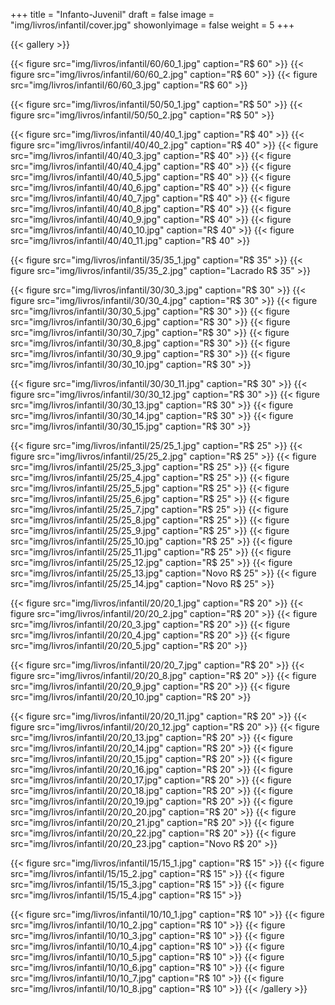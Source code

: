 +++
title = "Infanto-Juvenil"
draft = false
image = "img/livros/infantil/cover.jpg"
showonlyimage = false
weight = 5
+++
<!--more-->


{{< gallery >}}

{{< figure src="img/livros/infantil/60/60_1.jpg" caption="R$ 60" >}}
{{< figure src="img/livros/infantil/60/60_2.jpg" caption="R$ 60" >}}
{{< figure src="img/livros/infantil/60/60_3.jpg" caption="R$ 60" >}}

{{< figure src="img/livros/infantil/50/50_1.jpg" caption="R$ 50" >}}
{{< figure src="img/livros/infantil/50/50_2.jpg" caption="R$ 50" >}}

{{< figure src="img/livros/infantil/40/40_1.jpg" caption="R$ 40" >}}
{{< figure src="img/livros/infantil/40/40_2.jpg" caption="R$ 40" >}}
{{< figure src="img/livros/infantil/40/40_3.jpg" caption="R$ 40" >}}
{{< figure src="img/livros/infantil/40/40_4.jpg" caption="R$ 40" >}}
{{< figure src="img/livros/infantil/40/40_5.jpg" caption="R$ 40" >}}
{{< figure src="img/livros/infantil/40/40_6.jpg" caption="R$ 40" >}}
{{< figure src="img/livros/infantil/40/40_7.jpg" caption="R$ 40" >}}
{{< figure src="img/livros/infantil/40/40_8.jpg" caption="R$ 40" >}}
{{< figure src="img/livros/infantil/40/40_9.jpg" caption="R$ 40" >}}
{{< figure src="img/livros/infantil/40/40_10.jpg" caption="R$ 40" >}}
{{< figure src="img/livros/infantil/40/40_11.jpg" caption="R$ 40" >}}

{{< figure src="img/livros/infantil/35/35_1.jpg" caption="R$ 35" >}}
{{< figure src="img/livros/infantil/35/35_2.jpg" caption="Lacrado R$ 35" >}}

{{< figure src="img/livros/infantil/30/30_3.jpg" caption="R$ 30" >}}
{{< figure src="img/livros/infantil/30/30_4.jpg" caption="R$ 30" >}}
{{< figure src="img/livros/infantil/30/30_5.jpg" caption="R$ 30" >}}
{{< figure src="img/livros/infantil/30/30_6.jpg" caption="R$ 30" >}}
{{< figure src="img/livros/infantil/30/30_7.jpg" caption="R$ 30" >}}
{{< figure src="img/livros/infantil/30/30_8.jpg" caption="R$ 30" >}}
{{< figure src="img/livros/infantil/30/30_9.jpg" caption="R$ 30" >}}
{{< figure src="img/livros/infantil/30/30_10.jpg" caption="R$ 30" >}}

{{< figure src="img/livros/infantil/30/30_11.jpg" caption="R$ 30" >}}
{{< figure src="img/livros/infantil/30/30_12.jpg" caption="R$ 30" >}}
{{< figure src="img/livros/infantil/30/30_13.jpg" caption="R$ 30" >}}
{{< figure src="img/livros/infantil/30/30_14.jpg" caption="R$ 30" >}}
{{< figure src="img/livros/infantil/30/30_15.jpg" caption="R$ 30" >}}

{{< figure src="img/livros/infantil/25/25_1.jpg" caption="R$ 25" >}}
{{< figure src="img/livros/infantil/25/25_2.jpg" caption="R$ 25" >}}
{{< figure src="img/livros/infantil/25/25_3.jpg" caption="R$ 25" >}}
{{< figure src="img/livros/infantil/25/25_4.jpg" caption="R$ 25" >}}
{{< figure src="img/livros/infantil/25/25_5.jpg" caption="R$ 25" >}}
{{< figure src="img/livros/infantil/25/25_6.jpg" caption="R$ 25" >}}
{{< figure src="img/livros/infantil/25/25_7.jpg" caption="R$ 25" >}}
{{< figure src="img/livros/infantil/25/25_8.jpg" caption="R$ 25" >}}
{{< figure src="img/livros/infantil/25/25_9.jpg" caption="R$ 25" >}}
{{< figure src="img/livros/infantil/25/25_10.jpg" caption="R$ 25" >}}
{{< figure src="img/livros/infantil/25/25_11.jpg" caption="R$ 25" >}}
{{< figure src="img/livros/infantil/25/25_12.jpg" caption="R$ 25" >}}
{{< figure src="img/livros/infantil/25/25_13.jpg" caption="Novo R$ 25" >}}
{{< figure src="img/livros/infantil/25/25_14.jpg" caption="Novo R$ 25" >}}

{{< figure src="img/livros/infantil/20/20_1.jpg" caption="R$ 20" >}}
{{< figure src="img/livros/infantil/20/20_2.jpg" caption="R$ 20" >}}
{{< figure src="img/livros/infantil/20/20_3.jpg" caption="R$ 20" >}}
{{< figure src="img/livros/infantil/20/20_4.jpg" caption="R$ 20" >}}
{{< figure src="img/livros/infantil/20/20_5.jpg" caption="R$ 20" >}}

{{< figure src="img/livros/infantil/20/20_7.jpg" caption="R$ 20" >}}
{{< figure src="img/livros/infantil/20/20_8.jpg" caption="R$ 20" >}}
{{< figure src="img/livros/infantil/20/20_9.jpg" caption="R$ 20" >}}
{{< figure src="img/livros/infantil/20/20_10.jpg" caption="R$ 20" >}}

{{< figure src="img/livros/infantil/20/20_11.jpg" caption="R$ 20" >}}
{{< figure src="img/livros/infantil/20/20_12.jpg" caption="R$ 20" >}}
{{< figure src="img/livros/infantil/20/20_13.jpg" caption="R$ 20" >}}
{{< figure src="img/livros/infantil/20/20_14.jpg" caption="R$ 20" >}}
{{< figure src="img/livros/infantil/20/20_15.jpg" caption="R$ 20" >}}
{{< figure src="img/livros/infantil/20/20_16.jpg" caption="R$ 20" >}}
{{< figure src="img/livros/infantil/20/20_17.jpg" caption="R$ 20" >}}
{{< figure src="img/livros/infantil/20/20_18.jpg" caption="R$ 20" >}}
{{< figure src="img/livros/infantil/20/20_19.jpg" caption="R$ 20" >}}
{{< figure src="img/livros/infantil/20/20_20.jpg" caption="R$ 20" >}}
{{< figure src="img/livros/infantil/20/20_21.jpg" caption="R$ 20" >}}
{{< figure src="img/livros/infantil/20/20_22.jpg" caption="R$ 20" >}}
{{< figure src="img/livros/infantil/20/20_23.jpg" caption="Novo R$ 20" >}}

{{< figure src="img/livros/infantil/15/15_1.jpg" caption="R$ 15" >}}
{{< figure src="img/livros/infantil/15/15_2.jpg" caption="R$ 15" >}}
{{< figure src="img/livros/infantil/15/15_3.jpg" caption="R$ 15" >}}
{{< figure src="img/livros/infantil/15/15_4.jpg" caption="R$ 15" >}}

{{< figure src="img/livros/infantil/10/10_1.jpg" caption="R$ 10" >}}
{{< figure src="img/livros/infantil/10/10_2.jpg" caption="R$ 10" >}}
{{< figure src="img/livros/infantil/10/10_3.jpg" caption="R$ 10" >}}
{{< figure src="img/livros/infantil/10/10_4.jpg" caption="R$ 10" >}}
{{< figure src="img/livros/infantil/10/10_5.jpg" caption="R$ 10" >}}
{{< figure src="img/livros/infantil/10/10_6.jpg" caption="R$ 10" >}}
{{< figure src="img/livros/infantil/10/10_7.jpg" caption="R$ 10" >}}
{{< figure src="img/livros/infantil/10/10_8.jpg" caption="R$ 10" >}}
{{< /gallery >}}




